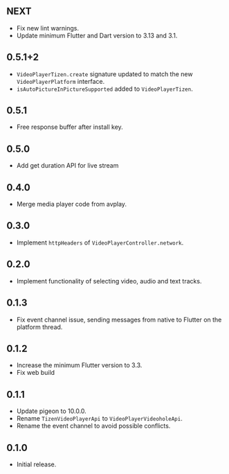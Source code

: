 ## NEXT

* Fix new lint warnings.
* Update minimum Flutter and Dart version to 3.13 and 3.1.

## 0.5.1+2

* `VideoPlayerTizen.create` signature updated to match the new `VideoPlayerPlatform` interface.
* `isAutoPictureInPictureSupported` added to `VideoPlayerTizen`.

## 0.5.1

* Free response buffer after install key.

## 0.5.0

* Add get duration API for live stream

## 0.4.0

* Merge media player code from avplay.

## 0.3.0

* Implement `httpHeaders` of `VideoPlayerController.network`.

## 0.2.0

* Implement functionality of selecting video, audio and text tracks.

## 0.1.3

* Fix event channel issue, sending messages from native to Flutter on the platform thread.

## 0.1.2

* Increase the minimum Flutter version to 3.3.
* Fix web build

## 0.1.1

* Update pigeon to 10.0.0.
* Rename `TizenVideoPlayerApi` to `VideoPlayerVideoholeApi`.
* Rename the event channel to avoid possible conflicts.

## 0.1.0

* Initial release.
